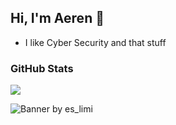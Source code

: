 ## Hi, I'm Aeren 👋
- I like Cyber Security and that stuff

### GitHub Stats
[![](https://github-readme-stats.vercel.app/api?username=aeren1010&theme=dracula)](https://github.com/aeren1010)

![Banner by es_limi](https://i.ibb.co/v6279ywL/1355013.jpg)

